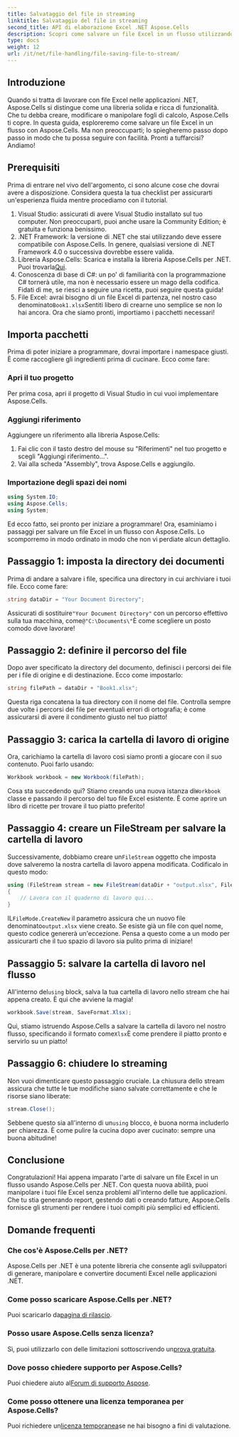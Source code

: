 ```yaml
---
title: Salvataggio del file in streaming
linktitle: Salvataggio del file in streaming
second_title: API di elaborazione Excel .NET Aspose.Cells
description: Scopri come salvare un file Excel in un flusso utilizzando Aspose.Cells per .NET con questa guida dettagliata ricca di esempi.
type: docs
weight: 12
url: /it/net/file-handling/file-saving-file-to-stream/
---
```

## Introduzione
Quando si tratta di lavorare con file Excel nelle applicazioni .NET, Aspose.Cells si distingue come una libreria solida e ricca di funzionalità. Che tu debba creare, modificare o manipolare fogli di calcolo, Aspose.Cells ti copre. In questa guida, esploreremo come salvare un file Excel in un flusso con Aspose.Cells. Ma non preoccuparti; lo spiegheremo passo dopo passo in modo che tu possa seguire con facilità. Pronti a tuffarcisi? Andiamo!
## Prerequisiti
Prima di entrare nel vivo dell'argomento, ci sono alcune cose che dovrai avere a disposizione. Considera questa la tua checklist per assicurarti un'esperienza fluida mentre procediamo con il tutorial.
1. Visual Studio: assicurati di avere Visual Studio installato sul tuo computer. Non preoccuparti, puoi anche usare la Community Edition; è gratuita e funziona benissimo.
2. .NET Framework: la versione di .NET che stai utilizzando deve essere compatibile con Aspose.Cells. In genere, qualsiasi versione di .NET Framework 4.0 o successiva dovrebbe essere valida.
3.  Libreria Aspose.Cells: Scarica e installa la libreria Aspose.Cells per .NET. Puoi trovarla[Qui](https://releases.aspose.com/cells/net/). 
4. Conoscenza di base di C#: un po' di familiarità con la programmazione C# tornerà utile, ma non è necessario essere un mago della codifica. Fidati di me, se riesci a seguire una ricetta, puoi seguire questa guida!
5.  File Excel: avrai bisogno di un file Excel di partenza, nel nostro caso denominato`Book1.xlsx`Sentiti libero di crearne uno semplice se non lo hai ancora.
Ora che siamo pronti, importiamo i pacchetti necessari!
## Importa pacchetti
Prima di poter iniziare a programmare, dovrai importare i namespace giusti. È come raccogliere gli ingredienti prima di cucinare. Ecco come fare:
### Apri il tuo progetto
Per prima cosa, apri il progetto di Visual Studio in cui vuoi implementare Aspose.Cells.
### Aggiungi riferimento
Aggiungere un riferimento alla libreria Aspose.Cells:
1. Fai clic con il tasto destro del mouse su "Riferimenti" nel tuo progetto e scegli "Aggiungi riferimento...".
2. Vai alla scheda "Assembly", trova Aspose.Cells e aggiungilo.
### Importazione degli spazi dei nomi
```csharp
using System.IO;
using Aspose.Cells;
using System;
```
Ed ecco fatto, sei pronto per iniziare a programmare! 
Ora, esaminiamo i passaggi per salvare un file Excel in un flusso con Aspose.Cells. Lo scomporremo in modo ordinato in modo che non vi perdiate alcun dettaglio.
## Passaggio 1: imposta la directory dei documenti
Prima di andare a salvare i file, specifica una directory in cui archiviare i tuoi file. Ecco come fare:
```csharp
string dataDir = "Your Document Directory";
```
 Assicurati di sostituire`"Your Document Directory"` con un percorso effettivo sulla tua macchina, come`@"C:\Documents\"`È come scegliere un posto comodo dove lavorare!
## Passaggio 2: definire il percorso del file
Dopo aver specificato la directory del documento, definisci i percorsi dei file per i file di origine e di destinazione. Ecco come impostarlo:
```csharp
string filePath = dataDir + "Book1.xlsx";
```
Questa riga concatena la tua directory con il nome del file. Controlla sempre due volte i percorsi dei file per eventuali errori di ortografia; è come assicurarsi di avere il condimento giusto nel tuo piatto!
## Passaggio 3: carica la cartella di lavoro di origine
Ora, carichiamo la cartella di lavoro così siamo pronti a giocare con il suo contenuto. Puoi farlo usando:
```csharp
Workbook workbook = new Workbook(filePath);
```
Cosa sta succedendo qui? Stiamo creando una nuova istanza di`Workbook` classe e passando il percorso del tuo file Excel esistente. È come aprire un libro di ricette per trovare il tuo piatto preferito!
## Passaggio 4: creare un FileStream per salvare la cartella di lavoro
 Successivamente, dobbiamo creare un`FileStream` oggetto che imposta dove salveremo la nostra cartella di lavoro appena modificata. Codificalo in questo modo:
```csharp
using (FileStream stream = new FileStream(dataDir + "output.xlsx", FileMode.CreateNew))
{
    // Lavora con il quaderno di lavoro qui...
}
```
 IL`FileMode.CreateNew` il parametro assicura che un nuovo file denominato`output.xlsx` viene creato. Se esiste già un file con quel nome, questo codice genererà un'eccezione. Pensa a questo come a un modo per assicurarti che il tuo spazio di lavoro sia pulito prima di iniziare!
## Passaggio 5: salvare la cartella di lavoro nel flusso
 All'interno del`using` block, salva la tua cartella di lavoro nello stream che hai appena creato. È qui che avviene la magia!
```csharp
workbook.Save(stream, SaveFormat.Xlsx);
```
 Qui, stiamo istruendo Aspose.Cells a salvare la cartella di lavoro nel nostro flusso, specificando il formato come`Xlsx`È come prendere il piatto pronto e servirlo su un piatto!
## Passaggio 6: chiudere lo streaming
Non vuoi dimenticare questo passaggio cruciale. La chiusura dello stream assicura che tutte le tue modifiche siano salvate correttamente e che le risorse siano liberate:
```csharp
stream.Close();
```
 Sebbene questo sia all'interno di un`using` blocco, è buona norma includerlo per chiarezza. È come pulire la cucina dopo aver cucinato: sempre una buona abitudine!
## Conclusione
Congratulazioni! Hai appena imparato l'arte di salvare un file Excel in un flusso usando Aspose.Cells per .NET. Con questa nuova abilità, puoi manipolare i tuoi file Excel senza problemi all'interno delle tue applicazioni. Che tu stia generando report, gestendo dati o creando fatture, Aspose.Cells fornisce gli strumenti per rendere i tuoi compiti più semplici ed efficienti.
## Domande frequenti
### Che cos'è Aspose.Cells per .NET?
Aspose.Cells per .NET è una potente libreria che consente agli sviluppatori di generare, manipolare e convertire documenti Excel nelle applicazioni .NET.
### Come posso scaricare Aspose.Cells per .NET?
 Puoi scaricarlo da[pagina di rilascio](https://releases.aspose.com/cells/net/).
### Posso usare Aspose.Cells senza licenza?
 Sì, puoi utilizzarlo con delle limitazioni sottoscrivendo un[prova gratuita](https://releases.aspose.com/). 
### Dove posso chiedere supporto per Aspose.Cells?
 Puoi chiedere aiuto al[Forum di supporto Aspose](https://forum.aspose.com/c/cells/9).
### Come posso ottenere una licenza temporanea per Aspose.Cells?
 Puoi richiedere un[licenza temporanea](https://purchase.aspose.com/temporary-license/)se ne hai bisogno a fini di valutazione.